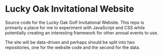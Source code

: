 # Lucky Oak Invitational Website

Source code for the Lucky Oak Golf Invitational Website.  This repo is primarily a place for me to experiment with JavaScript
and CSS while potentially creating an interesting framework for other annual events to use.

The site will be data-driven and perhaps should be split into two repositories, one for the website code and the second for the data.
